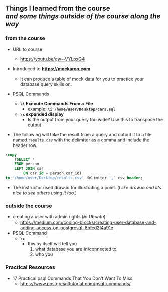 ## Things I learned from the course<br>_and some things outside of the course along the way_

### from the course
- URL to course
    - https://youtu.be/qw--VYLpxG4
- Introduced to **https://mockaroo.com**
    - It can produce a table of mock data for you to practice your database query skills on.
- PSQL Commands
    - **`\i` Execute Commands From a File**
        - example: **`\i /home/user/Desktop/cars.sql`**
    - **`\x` expanded display**
        - Is the output from your query too wide? Use this to transpose the output

- The following will take the result from a query and output it to a file named `results.csv` with the delimiter as a comma and include the header row.
```sql
\copy 
    (SELECT *
    FROM person
    LEFT JOIN car
        ON car.id = person.car_id) 
to '/home/user/Desktop/results.csv' delimiter ',' csv header; 
```


- The instructor used draw.io for illustrating a point. (_I like draw.io and it's nice to see others using it too._)


### outside the course
- creating a user with admin rights (_in Ubuntu_)
    - https://medium.com/coding-blocks/creating-user-database-and-adding-access-on-postgresql-8bfcd2f4a91e
- PSQL Command
    - **`\c`**
        - this by itself will tell you  
            1. what database you are in/connected to 
            2. who you 

### Practical Resources
- 17 Practical psql Commands That You Don’t Want To Miss
    - https://www.postgresqltutorial.com/psql-commands/


